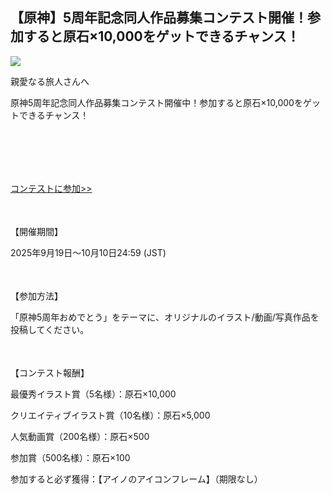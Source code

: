 ## 【原神】5周年記念同人作品募集コンテスト開催！参加すると原石×10,000をゲットできるチャンス！
<img src="https://sdk.hoyoverse.com/upload/ann/2025/09/03/7cee445e6c508bd58c0d4ff082da37de_6829796527667155661_transformed.png">
<p style="white-space: pre-wrap;">親愛なる旅人さんへ</p><p style="white-space: pre-wrap;">原神5周年記念同人作品募集コンテスト開催中！参加すると原石×10,000をゲットできるチャンス！</p><p style="white-space: pre-wrap; min-height: 1.5em;"></p><p style="white-space: pre-wrap;">

[コンテストに参加>>](https://www.hoyolab.com/article_pre/18014398241026448)
</p><p style="white-space: pre-wrap; min-height: 1.5em;"></p><p style="white-space: pre-wrap;">【開催期間】</p><p style="white-space: pre-wrap;">2025年9月19日～10月10日24:59 (JST)</p><p style="white-space: pre-wrap; min-height: 1.5em;"></p><p style="white-space: pre-wrap;">【参加方法】</p><p style="white-space: pre-wrap;">「原神5周年おめでとう」をテーマに、オリジナルのイラスト/動画/写真作品を投稿してください。</p><p style="white-space: pre-wrap; min-height: 1.5em;"></p><p style="white-space: pre-wrap;">【コンテスト報酬】</p><p style="white-space: pre-wrap;">最優秀イラスト賞（5名様）：原石×10,000</p><p style="white-space: pre-wrap;">クリエイティブイラスト賞（10名様）：原石×5,000</p><p style="white-space: pre-wrap;">人気動画賞（200名様）：原石×500</p><p style="white-space: pre-wrap;">参加賞（500名様）：原石×100</p><p style="white-space: pre-wrap;">参加すると必ず獲得：【アイノのアイコンフレーム】（期限なし）</p><p style="white-space: pre-wrap; min-height: 1.5em;"></p><p style="white-space: pre-wrap; min-height: 1.5em;"></p>
